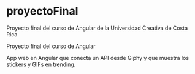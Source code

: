 # proyectoFinal
Proyecto final del curso de Angular de la Universidad Creativa de Costa Rica


Proyecto final del curso de Angular

App web en Angular que conecta un API desde Giphy y que muestra los stickers y GIFs en trending.
